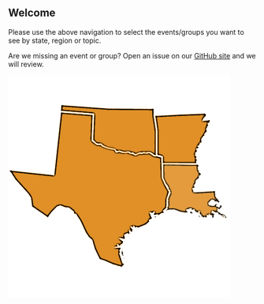 ## Welcome

Please use the above navigation to select the events/groups you want to see by state, region or topic.

Are we missing an event or group? Open an issue on our [GitHub site](https://github.com/southcentralcommunity/southcentralcommunity.github.io/issues) and we will review.


![TOLA](/images/map.png "TOLA")
